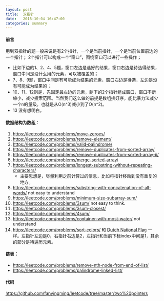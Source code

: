 ```yaml
---
layout: post
title:  双指针
date:   2015-10-04 16:47:00
categories: summary
---
```


#### 前言

用到双指针的题一般来说是有2个指针，一个是当前指针，一个是当前位置前边的一个指针；
2个指针可以构成一个“窗口”，围绕窗口可以进行一些操作；

- 比如下边的1、2、4、5题，窗口左边是选好的结果，窗口右边是待选得结果，窗口中间是没什么用的元素，可以被覆盖的；
- 7、8、9题，窗口中间是有可能成为结果的元素，窗口右边是待选，左边是没有可能成为结果的；
- 10、11、12则是，先固定最左边的元素，剩下的2个指针组成窗口，窗口不断缩小，减少搜索范围。当然我们这么做的前提是数组排好序，能比暴力法减少一个n的量级，也就是从O(n^3)减小到了O(n^2)。
- 13 没有想明白。

#### 数据结构为数组：

1. <https://leetcode.com/problems/move-zeroes/>
2. <https://leetcode.com/problems/remove-element/>
3. <https://leetcode.com/problems/valid-palindrome/>
4. <https://leetcode.com/problems/remove-duplicates-from-sorted-array/>
5. <https://leetcode.com/problems/remove-duplicates-from-sorted-array-ii/>
6. <https://leetcode.com/problems/merge-sorted-array/>
7. <https://leetcode.com/problems/longest-substring-without-repeating-characters/>
	+ 主要思想是，尽量利用之前计算过的信息，比如将指针移动到没有重复的地方。
8. <https://leetcode.com/problems/substring-with-concatenation-of-all-words/> not easy to understand
9. <https://leetcode.com/problems/minimum-size-subarray-sum/> 
10. <https://leetcode.com/problems/3sum/> not easy to think.
11. <https://leetcode.com/problems/3sum-closest/>
12. <https://leetcode.com/problems/4sum/>
13. <https://leetcode.com/problems/container-with-most-water/> not understand
14. <https://leetcode.com/problems/sort-colors/>
 和 [Dutch National Flag](http://www.csse.monash.edu.au/~lloyd/tildeAlgDS/Sort/Flag/) 一样。左指针左边是0，右指针右边是2，左指针和当前下标index中间是1，其余的部分是待遍历元素。

#### 链表：

- <https://leetcode.com/problems/remove-nth-node-from-end-of-list/>
- <https://leetcode.com/problems/palindrome-linked-list/>

#### 代码
<https://github.com/fanyingming/leetcode/tree/master/two%20pointers>


